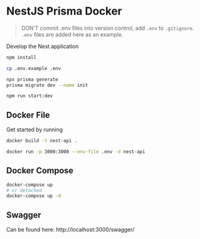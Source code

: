 # NestJS Prisma Docker

> DON'T commit .env files into version control, add `.env` to `.gitignore`. `.env` files are added here as an example.

Develop the Nest application

```bash
npm install

cp .env.example .env

npx prisma generate
prisma migrate dev --name init

npm run start:dev
```

## Docker File

Get started by running

```bash
docker build -t nest-api .

docker run -p 3000:3000 --env-file .env -d nest-api
```

## Docker Compose

```bash
docker-compose up
# or detached
docker-compose up -d
```

## Swagger 
Can be found here: http://localhost:3000/swagger/